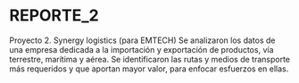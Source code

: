 # REPORTE_2
Proyecto 2. Synergy logistics (para EMTECH)
Se analizaron los datos de una empresa dedicada a la importación y exportación de productos, vía terrestre, marítima y aérea. Se identificaron las rutas y medios de transporte más requeridos y que aportan  mayor valor, para enfocar esfuerzos en ellas.
